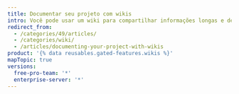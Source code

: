 ```yaml
---
title: Documentar seu projeto com wikis
intro: Você pode usar um wiki para compartilhar informações longas e detalhadas sobre seu projeto.
redirect_from:
  - /categories/49/articles/
  - /categories/wiki/
  - /articles/documenting-your-project-with-wikis
product: '{% data reusables.gated-features.wikis %}'
mapTopic: true
versions:
  free-pro-team: '*'
  enterprise-server: '*'
---
```


